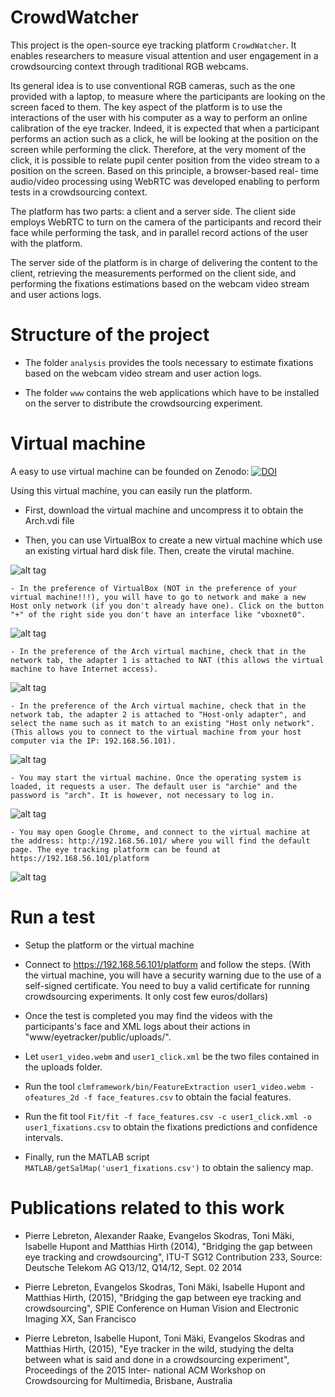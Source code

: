 # CrowdWatcher

This project is the open-source eye tracking platform `CrowdWatcher`. It enables researchers to measure visual attention and user engagement in a crowdsourcing context through traditional RGB webcams. 

Its general idea is to use conventional RGB cameras, such as the one provided with a laptop, to measure where the participants are looking on the screen faced to them. The key aspect of the platform is to use the interactions of the user with his computer as a way to perform an online calibration of the eye tracker. Indeed, it is expected that when a participant performs an action such as a click, he will be looking at the position on the screen while performing the click. Therefore, at the very moment of the click, it is possible to relate pupil center position from the video stream to a position on the screen. Based on this principle, a browser-based real- time audio/video processing using WebRTC was developed enabling to perform tests in a crowdsourcing context.

The platform has two parts: a client and a server side. The client side employs WebRTC to turn on the camera of the participants and record their face while performing the task, and in parallel record actions of the user with the platform. 

The server side of the platform is in charge of delivering the content to the client, retrieving the measurements performed on the client side, and performing the fixations estimations based on the webcam video stream and user actions logs.


# Structure of the project

   - The folder `analysis` provides the tools necessary to estimate fixations based on the webcam video stream and user action logs.

   - The folder `www` contains the web applications which have to be installed on the server to distribute the crowdsourcing experiment. 


# Virtual machine

A easy to use virtual machine can be founded on Zenodo: [![DOI](https://zenodo.org/badge/DOI/10.5281/zenodo.822385.svg)](https://doi.org/10.5281/zenodo.822385)


Using this virtual machine, you can easily run the platform. 

   - First, download the virtual machine and uncompress it to obtain the Arch.vdi file

   - Then, you can use VirtualBox to create a new virtual machine which use an existing virtual hard disk file. Then, create the virutal machine. 

![alt tag](./NewVM.png)

	- In the preference of VirtualBox (NOT in the preference of your virtual machine!!!), you will have to go to network and make a new Host only network (if you don't already have one). Click on the button "+" of the right side you don't have an interface like "vboxnet0".

![alt tag](./NetworkC.png)

	- In the preference of the Arch virtual machine, check that in the network tab, the adapter 1 is attached to NAT (this allows the virtual machine to have Internet access).

![alt tag](./Network1.png)

	- In the preference of the Arch virtual machine, check that in the network tab, the adapter 2 is attached to "Host-only adapter", and select the name such as it match to an existing "Host only network". (This allows you to connect to the virtual machine from your host computer via the IP: 192.168.56.101). 


![alt tag](./Network2.png)

	- You may start the virtual machine. Once the operating system is loaded, it requests a user. The default user is "archie" and the password is "arch". It is however, not necessary to log in.  

![alt tag](./VMStarted.png)


	- You may open Google Chrome, and connect to the virtual machine at the address: http://192.168.56.101/ where you will find the default page. The eye tracking platform can be found at https://192.168.56.101/platform

![alt tag](./Invite.png)



# Run a test


   - Setup the platform or the virtual machine

   - Connect to https://192.168.56.101/platform and follow the steps. (With the virtual machine, you will have a security warning due to the use of a self-signed certificate. You need to buy a valid certificate for running crowdsourcing experiments. It only cost few euros/dollars)

   - Once the test is completed you may find the videos with the participants's face and XML logs about their actions in "www/eyetracker/public/uploads/".

   - Let `user1_video.webm` and `user1_click.xml` be the two files contained in the uploads folder. 

   - Run the tool `clmframework/bin/FeatureExtraction user1_video.webm -ofeatures_2d -f face_features.csv` to obtain the facial features. 

   - Run the fit tool `Fit/fit -f face_features.csv -c user1_click.xml -o user1_fixations.csv` to obtain the fixations predictions and confidence intervals.

   - Finally, run the MATLAB script `MATLAB/getSalMap('user1_fixations.csv')` to obtain the saliency map. 



# Publications related to this work

   - Pierre Lebreton, Alexander Raake, Evangelos Skodras, Toni Mäki, Isabelle Hupont and Matthias Hirth (2014), "Bridging the gap between eye tracking and crowdsourcing", ITU-T SG12 Contribution 233, Source: Deutsche Telekom AG Q13/12, Q14/12, Sept. 02 2014

   - Pierre Lebreton, Evangelos Skodras, Toni Mäki, Isabelle Hupont and Matthias Hirth, (2015), "Bridging the gap between eye tracking and crowdsourcing", SPIE Conference on Human Vision and Electronic Imaging XX, San Francisco

   - Pierre Lebreton, Isabelle Hupont, Toni Mäki, Evangelos Skodras and Matthias Hirth, (2015), "Eye tracker in the wild, studying the delta between what is said and done in a crowdsourcing experiment", Proceedings of the 2015 Inter- national ACM Workshop on Crowdsourcing for Multimedia, Brisbane, Australia






